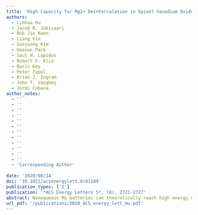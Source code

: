 ```yaml
---
title: 'High Capacity for Mg2+ Deintercalation in Spinel Vanadium Oxide Nanocrystals'
authors:
  - Linhua Hu
  - Jacob R. Jokisaari
  - Bob Jin Kwon
  - Liang Yin
  - Soojeong Kim
  - Haesun Park
  - Saul H. Lapidus
  - Robert F. Klie
  - Baris Key
  - Peter Zapol
  - Brian J. Ingram
  - John T. Vaughey
  - Jordi Cabana 
author_notes:
  - ''
  - ''
  - ''
  - ''
  - ''
  - ''
  - ''
  - ''
  - ''
  - ''
  - ''
  - ''
  - 'Corresponding Author'
  
date: '2020/08/14'
doi: '10.1021/acsenergylett.0c01189'
publication_types: ['2']
publication: '*ACS Energy Letters 5*, (8), 2721-2727'
abstract: Nonaqueous Mg batteries can theoretically reach high energy density with cost-effective materials, yet no such device to date has performance competitive with Li-ion technologies. A major barrier is the need for oxide cathodes that combine high capacity and voltage. Very few oxides have shown intrinsic ability for Mg2+ intercalation in electrolytes with acceptably low content of H2O. Herein, we demonstrate that nanocrystals of MgV2O4 can reach high capacity for Mg2+ deintercalation with a mechanism that preserves their spinel framework, validated through measurements with different chemical and structural sensitivity. The structural stability contrasts with other phases where reaching high capacity required distortions that introduce undesirable mechanical strain. The favorable properties of the oxide allowed cycling in a full cell with Mg metal. This work reveals new insights into the viability of multivalent intercalation in oxides, meeting a milestone toward the feasibility of high-voltage batteries with either Mg metal or Mg-ion anodes.
url_pdf: '/publications/2020_ACS_energy_lett_Hu.pdf'
---
```


